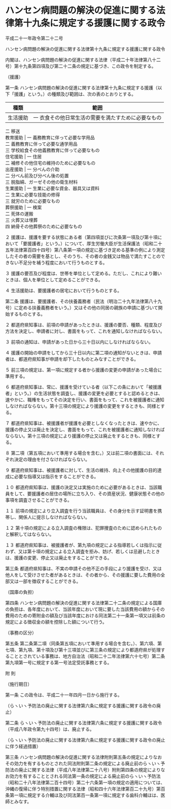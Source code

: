 # ハンセン病問題の解決の促進に関する法律第十九条に規定する援護に関する政令

平成二十一年政令第二十二号

ハンセン病問題の解決の促進に関する法律第十九条に規定する援護に関する政令

内閣は、ハンセン病問題の解決の促進に関する法律（平成二十年法律第八十二号）第十九条第四項及び第二十二条の規定に基づき、この政令を制定する。

（援護）

第一条 ハンセン病問題の解決の促進に関する法律第十九条に規定する援護（以下「援護」という。）の種類及び範囲は、次の表のとおりとする。

種類 | 範囲  
---|---  
生活援助 |  一 衣食その他日常生活の需要を満たすために必要なもの  
二 移送  
教育援助 |  一 義務教育に伴って必要な学用品  
二 義務教育に伴って必要な通学用品  
三 学校給食その他義務教育に伴って必要なもの  
住宅援助 |  一 住居  
二 補修その他住宅の維持のために必要なもの  
出産援助 |  一 分べんの介助  
二 分べん前及び分べん後の処置  
三 脱脂綿、ガーゼその他の衛生材料  
生業援助 |  一 生業に必要な資金、器具又は資料  
二 生業に必要な技能の修得  
三 就労のために必要なもの  
葬祭援助 |  一 検案  
二 死体の運搬  
三 火葬又は埋葬  
四 納骨その他葬祭のために必要なもの  
  
２ 援護は、援護を要する状態にある者（第四項並びに次条第一項及び第十項において「要援護者」という。）について、厚生労働大臣が生活保護法（昭和二十五年法律第百四十四号）第八条第一項の規定に基づき定める基準の例により測定したその者の需要を基とし、そのうち、その者の金銭又は物品で満たすことのできない不足分を補う程度において行うものとする。

３ 援護の要否及び程度は、世帯を単位として定める。ただし、これにより難いときは、個人を単位として定めることができる。

４ 生活援助は、要援護者の居宅において行うものとする。

第二条 援護は、要援護者、その扶養義務者（民法（明治二十九年法律第八十九号）に定める扶養義務者をいう。）又はその他の同居の親族の申請に基づいて開始するものとする。

２ 都道府県知事は、前項の申請があったときは、援護の要否、種類、程度及び方法を決定し、申請者に対し、書面をもって、これを通知しなければならない。

３ 前項の通知は、申請があった日から三十日以内にしなければならない。

４ 援護の開始の申請をしてから三十日以内に第二項の通知がないときは、申請者は、都道府県知事が申請を却下したものとみなすことができる。

５ 前三項の規定は、第一項に規定する者から援護の変更の申請があった場合に準用する。

６ 都道府県知事は、常に、援護を受けている者（以下この条において「被援護者」という。）の生活状態を調査し、援護の変更を必要とすると認めるときは、速やかに、職権をもってその決定を行い、書面をもって、これを被援護者に通知しなければならない。第十三項の規定により援護の変更をするときも、同様とする。

７ 都道府県知事は、被援護者が援護を必要としなくなったときは、速やかに、援護の停止又は廃止を決定し、書面をもって、これを被援護者に通知しなければならない。第十三項の規定により援護の停止又は廃止をするときも、同様とする。

８ 第二項（第五項において準用する場合を含む。）又は前二項の書面には、それぞれ決定の理由を付さなければならない。

９ 都道府県知事は、被援護者に対して、生活の維持、向上その他援護の目的達成に必要な指導又は指示をすることができる。

１０ 都道府県知事は、援護の決定又は実施のために必要があるときは、当該職員をして、要援護者の居住の場所に立ち入り、その資産状況、健康状態その他の事項を調査させることができる。

１１ 前項の規定により立入調査を行う当該職員は、その身分を示す証明書を携帯し、関係人に提示しなければならない。

１２ 第十項の規定による立入調査の権限は、犯罪捜査のために認められたものと解釈してはならない。

１３ 都道府県知事は、被援護者が、第九項の規定による指導若しくは指示に従わず、又は第十項の規定による立入調査を拒み、妨げ、若しくは忌避したときは、援護の変更、停止又は廃止をすることができる。

第三条 都道府県知事は、不実の申請その他不正の手段により援護を受け、又は他人をして受けさせた者があるときは、その者から、その援護に要した費用の全部又は一部を徴収することができる。

（国庫の負担）

第四条 ハンセン病問題の解決の促進に関する法律第二十二条の規定による国庫の負担は、各年度において、当該年度において現に要した当該費用の額からその費用のための寄附金の額及び当該年度における同法第二十一条第一項又は前条の規定による徴収金の額を控除した額について行う。

（事務の区分）

第五条 第二条第二項（同条第五項において準用する場合を含む。）、第六項、第七項、第九項、第十項及び第十三項並びに第三条の規定により都道府県が処理することとされている事務は、地方自治法（昭和二十二年法律第六十七号）第二条第九項第一号に規定する第一号法定受託事務とする。

附 則

（施行期日）

第一条 この政令は、平成二十一年四月一日から施行する。

（らヽいヽ予防法の廃止に関する法律第六条に規定する援護に関する政令の廃止）

第二条 らヽいヽ予防法の廃止に関する法律第六条に規定する援護に関する政令（平成八年政令第九十四号）は、廃止する。

（らヽいヽ予防法の廃止に関する法律第六条に規定する援護に関する政令の廃止に伴う経過措置）

第三条 ハンセン病問題の解決の促進に関する法律附則第五条の規定によりなおその効力を有するものとされた同法附則第二条の規定による廃止前のらヽいヽ予防法の廃止に関する法律（平成八年法律第二十八号）附則第四条の規定によりなお効力を有することとされる同法第一条の規定による廃止前のらヽいヽ予防法（昭和二十八年法律第二百十四号）第二十六条第一項の規定の適用については、沖縄の復帰に伴う特別措置に関する法律（昭和四十六年法律第百二十九号）第百条第一項に規定する介輔ほ及び同法第百一条第一項に規定する歯科介輔ほは、医師とみなす。
